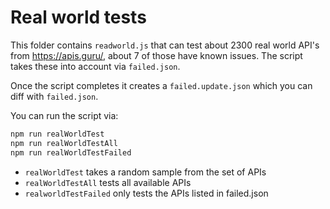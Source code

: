# Real world tests

This folder contains `readworld.js` that can test about 2300 real world API's from https://apis.guru/, about 7 of those have known issues. The script takes these into account via `failed.json`.

Once the script completes it creates a `failed.update.json` which you can diff with `failed.json`.

You can run the script via:
```bash
npm run realWorldTest
npm run realWorldTestAll
npm run realWorldTestFailed
```
- `realWorldTest` takes a random sample from the set of APIs
- `realWorldTestAll` tests all available APIs
- `realworldTestFailed` only tests the APIs listed in failed.json




